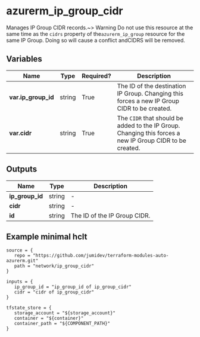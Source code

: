 # azurerm_ip_group_cidr

Manages IP Group CIDR records.~> Warning Do not use this resource at the same time as the `cidrs` property of the`azurerm_ip_group` resource for the same IP Group. Doing so will cause a conflict andCIDRS will be removed.

## Variables

| Name | Type | Required? |  Description |
| ---- | ---- | --------- |  ----------- |
| **var.ip_group_id** | string | True | The ID of the destination IP Group. Changing this forces a new IP Group CIDR to be created. | 
| **var.cidr** | string | True | The `CIDR` that should be added to the IP Group. Changing this forces a new IP Group CIDR to be created. | 



## Outputs

| Name | Type | Description |
| ---- | ---- | --------- | 
| **ip_group_id** | string  | - | 
| **cidr** | string  | - | 
| **id** | string  | The ID of the IP Group CIDR. | 

## Example minimal hclt

```hcl
source = {
   repo = "https://github.com/jumidev/terraform-modules-auto-azurerm.git" 
   path = "network/ip_group_cidr" 
}

inputs = {
   ip_group_id = "ip_group_id of ip_group_cidr" 
   cidr = "cidr of ip_group_cidr" 
}

tfstate_store = {
   storage_account = "${storage_account}" 
   container = "${container}" 
   container_path = "${COMPONENT_PATH}" 
}


```